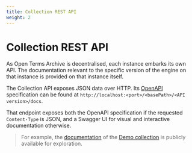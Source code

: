 ```yaml
---
title: Collection REST API
weight: 2
---
```


# Collection REST API

As Open Terms Archive is decentralised, each instance embarks its own API. The documentation relevant to the specific version of the engine on that instance is provided on that instance itself.

The Collection API exposes JSON data over HTTP. Its [OpenAPI](https://swagger.io/specification/) specification can be found at `http://localhost:<port>/<basePath>/<API version>/docs`.

That endpoint exposes both the OpenAPI specification if the requested `Content-Type` is JSON, and a Swagger UI for visual and interactive documentation otherwise.

> For example, the [documentation](http://162.19.74.224/collection-api/v1/docs) of the [Demo collection](https://github.com/OpenTermsArchive/demo-declarations) is publicly available for exploration.
